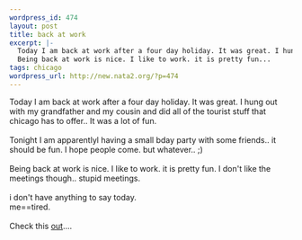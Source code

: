 ```yaml
--- 
wordpress_id: 474
layout: post
title: back at work
excerpt: |-
  Today I am back at work after a four day holiday. It was great. I hung out with my grandfather and my cousin and did all of the tourist stuff that chicago has to offer.. It was a lot of fun. Tonight I am apparentlyl having a small bday party with some friends.. it should be fun. I hope people come. but whatever.. ;)
  Being back at work is nice. I like to work. it is pretty fun...
tags: chicago
wordpress_url: http://new.nata2.org/?p=474
---
```

Today I am back at work after a four day holiday. It was great. I hung out with my grandfather and my cousin and did all of the tourist stuff that chicago has to offer.. It was a lot of fun. <br/><br/>Tonight I am apparentlyl having a small bday party with some friends.. it should be fun. I hope people come. but whatever.. ;)
<br/><br/>Being back at work is nice. I like to work. it is pretty fun. I don't like the meetings though.. stupid meetings. <br/><br/>i don't have anything to say today. 
<br/>me==tired.
<br/><br/>
Check this <a href="http://www.smallsquare.co.uk/jsim_lowres.htm">out</a>....
